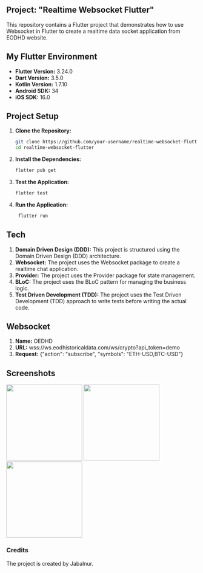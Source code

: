 ## Project: "Realtime Websocket Flutter"

This repository contains a Flutter project that demonstrates how to use Websocket in Flutter to create a realtime data socket application from EODHD website.


## My Flutter Environment

- **Flutter Version:** 3.24.0
- **Dart Version:** 3.5.0
- **Kotlin Version:** 1.7.10
- **Android SDK:** 34
- **iOS SDK:** 16.0

## Project Setup

1. **Clone the Repository:**

   ```bash
   git clone https://github.com/your-username/realtime-websocket-flutter.git
   cd realtime-websocket-flutter
    ```
2. **Install the Dependencies:**

   ```bash
   flutter pub get
   ```
3. **Test the Application:**

   ```bash
   flutter test
   ```

4. **Run the Application:**

   ```bash
    flutter run
    ```

## Tech
1. **Domain Driven Design (DDD):** This project is structured using the Domain Driven Design (DDD) architecture.
2. **Websocket:** The project uses the Websocket package to create a realtime chat application.
3. **Provider:** The project uses the Provider package for state management.
4. **BLoC:** The project uses the BLoC pattern for managing the business logic.
5. **Test Driven Development (TDD):** The project uses the Test Driven Development (TDD) approach to write tests before writing the actual code.

## Websocket
1. **Name:** OEDHD
2. **URL:** wss://ws.eodhistoricaldata.com/ws/crypto?api_token=demo
3. **Request:** {"action": "subscribe", "symbols": "ETH-USD,BTC-USD"}

## Screenshots
<img src="https://github.com/user-attachments/assets/9d4e5ad7-da0f-415d-b14d-a5efa15fc47a" width="200"/>
<img src="https://github.com/user-attachments/assets/b9d74513-f1c0-445a-914f-233807fa1e77" width="200"/>
<img src="https://github.com/user-attachments/assets/9fb2ff07-97af-451c-83d0-400985c0b869" width="200"/>

### Credits
The project is created by Jabalnur.
